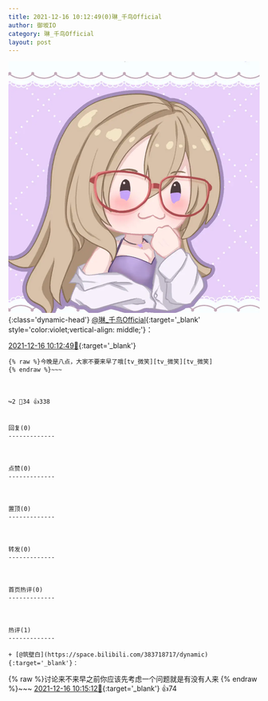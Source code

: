 ```yaml
---
title: 2021-12-16 10:12:49(0)琳_千鸟Official
author: 御坂IO
category: 琳_千鸟Official
layout: post
---
```


![img](/images/c0a88f85ebd0d056f37b114e0748e69556c8b488.jpg){:class='dynamic-head'}
[@琳_千鸟Official](https://space.bilibili.com/1620923329/dynamic){:target='_blank' style='color:violet;vertical-align: middle;'}：

[2021-12-16 10:12:49🔗](https://t.bilibili.com/604655670711166535){:target='_blank'}

~~~
{% raw %}今晚是八点，大家不要来早了哦[tv_微笑][tv_微笑][tv_微笑]
{% endraw %}~~~



↪️2 💬34 👍338


回复(0)
-------------



点赞(0)
-------------



置顶(0)
-------------



转发(0)
-------------



首页热评(0)
-------------



热评(1)
-------------

+ [@筑壁白](https://space.bilibili.com/383718717/dynamic){:target='_blank'}：
~~~
{% raw %}讨论来不来早之前你应该先考虑一个问题就是有没有人来
{% endraw %}~~~
[2021-12-16 10:15:12🔗](https://t.bilibili.com/604655670711166535#reply95360296496){:target='_blank'} 👍74


